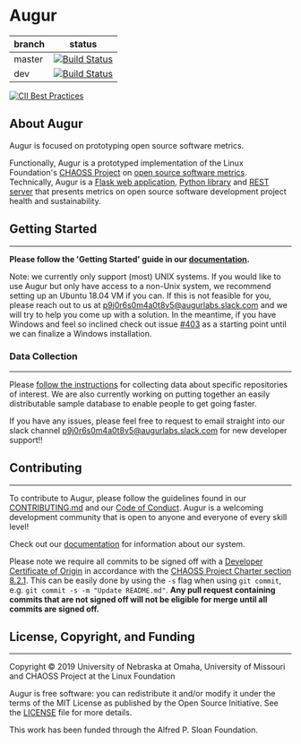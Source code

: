 # Augur

branch | status
   --- | ---
master | [![Build Status](https://travis-ci.org/chaoss/augur.svg?branch=master)](https://travis-ci.org/chaoss/augur)
   dev | [![Build Status](https://travis-ci.org/chaoss/augur.svg?branch=dev)](https://travis-ci.org/chaoss/augur)

[![CII Best Practices](https://bestpractices.coreinfrastructure.org/projects/2788/badge)](https://bestpractices.coreinfrastructure.org/projects/2788)

## About Augur

Augur is focused on prototyping open source software metrics.

Functionally, Augur is a prototyped implementation of the Linux Foundation's [CHAOSS Project](http://chaoss.community) on [open source software metrics](https://github.com/chaoss/metrics). Technically, Augur is a [Flask web application](http://augur.osshealth.io), [Python library](http://augur.augurlabs.io/static/docs/) and [REST server](http://augur.osshealth.io/static/api_docs/) that presents metrics on open source software development project health and sustainability.

## Getting Started
-------------------

**Please follow the 'Getting Started' guide in our [documentation](https://oss-augur.readthedocs.io/en/master/getting-started/getting-started-toc.html).**

Note: we currently only support (most) UNIX systems. If you would like to use Augur but only have access to a non-Unix system, we recommend setting up an Ubuntu 18.04 VM if you can. 
If this is not feasible for you, please reach out to us at [p9j0r6s0m4a0t8v5@augurlabs.slack.com](mailto:p9j0r6s0m4a0t8v5@augurlabs.slack.com) and we will try to help you come up with a solution. In the meantime, if you have Windows and feel so inclined check out issue [#403](https://github.com/chaoss/augur/issues/403) as a starting point until we can finalize a Windows installation.

### Data Collection
----------------

Please [follow the instructions](https://oss-augur.readthedocs.io/en/dev/usage.html#db) for collecting data about specific repositories of interest. We are also currently working on putting together an easily distributable sample database to enable people to get going faster.

<!-- TODO: link to worker docs once they're done -->
<!-- If you are collecting data of your own, you must [start up the workers](./docs/setup/augur-get-workers-going.md). -->

If you have any issues, please feel free to request to email straight into our slack channel [p9j0r6s0m4a0t8v5@augurlabs.slack.com](mailto:p9j0r6s0m4a0t8v5@augurlabs.slack.com) for new developer support!!

## Contributing
----------------

To contribute to Augur, please follow the guidelines found in our [CONTRIBUTING.md](CONTRIBUTING.md) and our [Code of Conduct](CODE_OF_CONDUCT.md). Augur is a welcoming development community that is open to anyone and everyone of every skill level!

Check out our [documentation](https://oss-augur.readthedocs.io/en/documentation/) for information about our system.

Please note we require all commits to be signed off with a [Developer Certificate of Origin](https://developercertificate.org/) in accordance with the [CHAOSS Project Charter section 8.2.1](https://chaoss.community/about/charter/#user-content-8-intellectual-property-policy). This can be easily done by using the `-s` flag when using `git commit`, e.g. `git commit -s -m "Update README.md"`. **Any pull request containing commits that are not signed off will not be eligible for merge until all commits are signed off.** 

## License, Copyright, and Funding
----------------

Copyright © 2019 University of Nebraska at Omaha, University of Missouri and CHAOSS Project at the Linux Foundation

Augur is free software: you can redistribute it and/or modify it under the terms of the MIT License as published by the Open Source Initiative. See the [LICENSE](LICENSE) file for more details.

This work has been funded through the Alfred P. Sloan Foundation.
